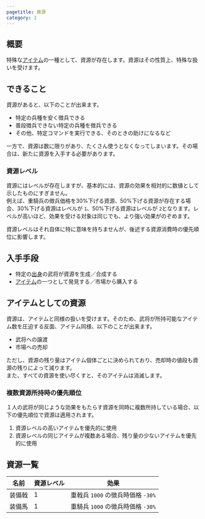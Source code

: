 ```yaml
---
pagetitle: 資源
category: 2
---
```


## 概要

特殊な[アイテム](bas-item.html)の一種として、資源が存在します。資源はその性質上、特殊な扱いを受けます。

## できること

資源があると、以下のことが出来ます。

* 特定の兵種を安く徴兵できる
* 普段徴兵できない特定の兵種を徴兵できる
* その他、特定コマンドを実行できる、そのときの助けになるなど

一方で、資源は数に限りがあり、たくさん使うとなくなってしまいます。その場合は、新たに資源を入手する必要があります。

### 資源レベル

資源にはレベルが存在しますが、基本的には、資源の効果を相対的に数値として示したものにすぎません。  
例えば、重騎兵の徴兵価格を30%下げる資源、50%下げる資源が存在する場合、30%下げる資源はレベルが `1`、50%下げる資源はレベルが `2`となります。レベルが高いほど、効果を受ける対象は同じでも、より強い効果がのぞめます。

資源レベルはそれ自体に特に意味を持ちませんが、後述する資源消費時の優先順位に影響します。

## 入手手段

* 特定の[出身](bas-from.html)の武将が資源を生成／合成する
* [アイテム](bas-item.html)の一つとして発見する／市場から購入する

## アイテムとしての資源

資源は、アイテムと同様の扱いを受けます。そのため、武将が所持可能なアイテム数を圧迫する反面、アイテム同様、以下のことが出来ます。

* 武将への譲渡
* 市場への売却

ただし、資源の残り量はアイテム個体ごとに決められており、売却時の値段も資源の残りによって減ります。  
また、すべての資源を使い尽くすと、そのアイテムは消滅します。

### 複数資源所持時の優先順位

１人の武将が同じような効果をもたらす資源を同時に複数所持している場合、以下の優先順位で資源は適用されます。

1. 資源レベルの高いアイテムを優先的に使用
2. 資源レベルの同じアイテムが複数ある場合、残り量の少ないアイテムを優先的に使用

## 資源一覧

| 名前 | 資源レベル | 効果 |
| -- | -- | -- |
| 装備戟 | 1 | 重戟兵 `1000` の徴兵時価格 `-30%` |
| 装備馬 | 1 | 重騎兵 `1000` の徴兵時価格 `-30%` |

